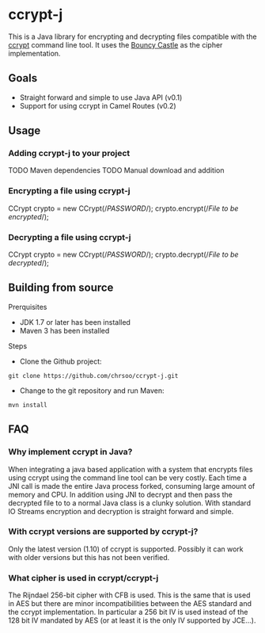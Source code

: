 ccrypt-j
========

This is a Java library for encrypting and decrypting files compatible with the [ccrypt](http://ccrypt.sourceforge.net/) command line tool. It uses the [Bouncy Castle](http://bouncycastle.org/) as the cipher implementation.

## Goals

* Straight forward and simple to use Java API (v0.1)
* Support for using ccrypt in Camel Routes (v0.2)

## Usage

### Adding ccrypt-j to your project

TODO Maven dependencies
TODO Manual download and addition

### Encrypting a file using ccrypt-j

CCrypt crypto = new CCrypt(/*PASSWORD*/);
crypto.encrypt(/*File to be encrypted*/);

### Decrypting a file using ccrypt-j

CCrypt crypto = new CCrypt(/*PASSWORD*/);
crypto.decrypt(/*File to be decrypted*/);

## Building from source

Prerquisites
- JDK 1.7 or later has been installed
- Maven 3 has been installed

Steps
- Clone the Github project:
```
git clone https://github.com/chrsoo/ccrypt-j.git
```
- Change to the git repository and run Maven:
```
mvn install
```

## FAQ

### Why implement ccrypt in Java?
When integrating a java based application with a system that encrypts files using ccrypt using the command line tool can be very costly. Each time a JNI call is made the entire Java process forked, consuming large amount of memory and CPU. In addition using JNI to decrypt and then pass the decrypted file to to a normal Java class is a clunky solution. With standard IO Streams encryption and decryption is straight forward and simple.

### With ccrypt versions are supported by ccrypt-j?
Only the latest version (1.10) of ccrypt is supported. Possibly it can work with older versions but this has not been verified.

### What cipher is used in ccrypt/ccrypt-j
The Rijndael 256-bit cipher with CFB is used. This is the same that is used in AES but there are minor incompatibilities between the AES standard and the ccrypt implementation. In particular a 256 bit IV is used instead of the 128 bit IV mandated by AES (or at least it is the only IV supported by JCE...).

